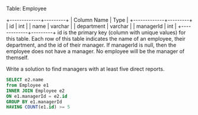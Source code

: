 Table: Employee

+-------------+---------+
| Column Name | Type |
+-------------+---------+
| id | int |
| name | varchar |
| department | varchar |
| managerId | int |
+-------------+---------+
id is the primary key (column with unique values) for this table.
Each row of this table indicates the name of an employee, their department, and the id of their manager.
If managerId is null, then the employee does not have a manager.
No employee will be the manager of themself.

Write a solution to find managers with at least five direct reports.

```sql
SELECT e2.name
from Employee e1
INNER JOIN Employee e2
ON e1.managerId = e2.id
GROUP BY e1.managerId
HAVING COUNT(e1.id) >= 5
```
